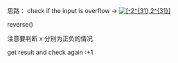 思路：
check if the input is overflow → <a href="https://www.codecogs.com/eqnedit.php?latex=[-2^{31},2^{31}]" target="_blank"><img src="https://latex.codecogs.com/gif.latex?[-2^{31},2^{31}]" title="[-2^{31},2^{31}]" /></a>

reverse()

注意要判断 x 分别为正负的情况

get result and check again :+1
